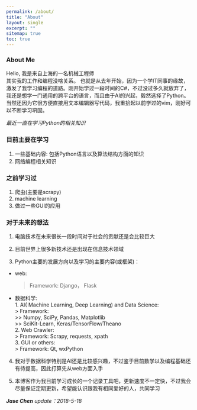 ```yaml
---
permalink: /about/  
title: "About"
layout: single
excerpt: ""
sitemap: true
toc: true
---
```


### About Me

Hello, 我是来自上海的一名机械工程师  
其实我的工作和编程没啥关系。
也就是从去年开始，因为一个学IT同事的缘故，激发了我学习编程的道路。刚开始学过一段时间的C#，不过没过多久就放弃了，我还是想学一门通用的跨平台的语言，而且由于AI的兴起，毅然选择了Python。当然还因为它很方便直接用文本编辑器写代码，我重拾起以前学过的vim，刚好可以不断学习巩固。  

*最近一直在学习Python的相关知识*  

### 目前主要在学习  
1. 一些基础内容: 包括Python语言以及算法结构方面的知识  
2. 网络编程相关知识  

### 之前学习过  
1. 爬虫(主要是scrapy)  
2. machine learning  
3. 做过一些GUI的应用  

### 对于未来的想法  
1. 电脑技术在未来很长一段时间对于社会的贡献还是会比较巨大  

2. 目前世界上很多新技术还是出现在信息技术领域  

3. Python主要的发展方向以及学习的主要内容(或框架)：
  * web:   
	> Framework:  Django， Flask  
  * 数据科学:  
		1. AI( Machine Learning, Deep Learning) and Data Science:  
		> Framework:  
		>> Numpy, SciPy, Pandas, Matplotlib  
		>> SciKit-Learn, Keras/TensorFlow/Theano  
		2. Web Crawler:  
		> Framework:  Scrapy, requests, xpath  
		3. GUI or others:  
		> Framework: Qt, wxPython  

4. 我对于数据科学特别是AI还是比较感兴趣，不过鉴于目前数学以及编程基础还有待提高，因此打算先从web方面入手  

5. 本博客作为我目前学习成长的一个记录工具吧，更新速度不一定快，不过我会尽量保证定期更新，希望能认识跟我有相同爱好的人，共同学习  

***Jase Chen*** *update：2018-5-18*  
